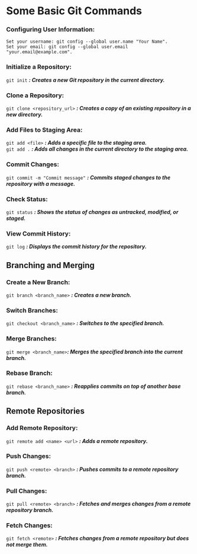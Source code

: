 # Some Basic Git Commands


### Configuring User Information:

```
Set your username: git config --global user.name "Your Name".
Set your email: git config --global user.email "your.email@example.com".
```

### Initialize a Repository:

```git init``` **_: Creates a new Git repository in the current directory._**

### Clone a Repository:

```git clone <repository_url>``` **_: Creates a copy of an existing repository in a new directory._**

### Add Files to Staging Area:

```git add <file>``` **_: Adds a specific file to the staging area._** <br>
```git add .```  **_: Adds all changes in the current directory to the staging area._**

### Commit Changes:

```git commit -m "Commit message"```  **_: Commits staged changes to the repository with a message._**

### Check Status:

```git status``` **_: Shows the status of changes as untracked, modified, or staged._**

### View Commit History:

```git log``` **_: Displays the commit history for the repository._**


## Branching and Merging

### Create a New Branch:
```git branch <branch_name>``` **_: Creates a new branch._**

### Switch Branches:
```git checkout <branch_name>``` **_: Switches to the specified branch._**

### Merge Branches:
```git merge <branch_name>```**_: Merges the specified branch into the current branch._**

### Rebase Branch:
```git rebase <branch_name>``` **_: Reapplies commits on top of another base branch._**


## Remote Repositories

### Add Remote Repository:
```git remote add <name> <url>``` **_: Adds a remote repository._**

### Push Changes:
```git push <remote> <branch>``` **_: Pushes commits to a remote repository branch._**

### Pull Changes:
```git pull <remote> <branch>``` **_: Fetches and merges changes from a remote repository branch._**

### Fetch Changes:
```git fetch <remote>``` **_: Fetches changes from a remote repository but does not merge them._**
